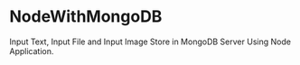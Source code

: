 # NodeWithMongoDB
Input Text, Input File and Input Image Store in MongoDB Server Using Node Application.
